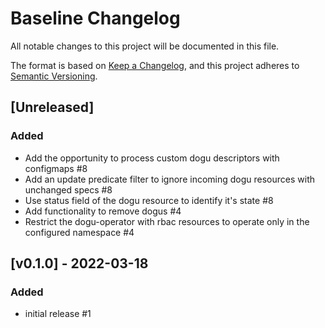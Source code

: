# Baseline Changelog
All notable changes to this project will be documented in this file.

The format is based on [Keep a Changelog](https://keepachangelog.com/en/1.0.0/),
and this project adheres to [Semantic Versioning](https://semver.org/spec/v2.0.0.html).

## [Unreleased]
### Added
- Add the opportunity to process custom dogu descriptors with configmaps #8
- Add an update predicate filter to ignore incoming dogu resources with unchanged specs #8
- Use status field of the dogu resource to identify it's state #8
- Add functionality to remove dogus #4
- Restrict the dogu-operator with rbac resources to operate only in the configured namespace #4

## [v0.1.0] - 2022-03-18
### Added
- initial release #1

